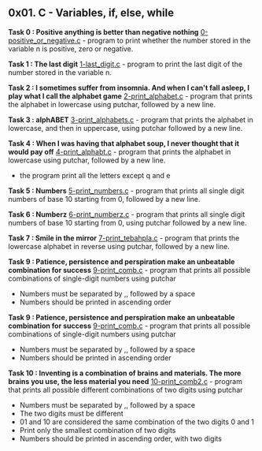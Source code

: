## 0x01. C - Variables, if, else, while

**Task 0 : Positive anything is better than negative nothing**
[0-positive_or_negative.c](./0-positive_or_negative.c) - program to print whether the number stored in the variable n is positive, zero or negative.

**Task 1 : The last digit**
[1-last_digit.c](./1-last_digit.c) - program to print the last digit of the number stored in the variable n.

**Task 2 : I sometimes suffer from insomnia. And when I can't fall asleep, I play what I call the alphabet game**
[2-print_alphabet.c](./2-print_alphabet.c) - program that prints the alphabet in lowercase using putchar, followed by a new line.

**Task 3 :  alphABET**
[3-print_alphabets.c](./3-print_alphabets.c) - program that prints the alphabet in lowercase, and then in uppercase, using putchar followed by a new line.

**Task 4 : When I was having that alphabet soup, I never thought that it would pay off**
[4-print_alphabt.c](4-print_alphabt.c) - program that prints the alphabet in lowercase using putchar, followed by a new line.
 * the program print all the letters except q and e

**Task 5 : Numbers**
[5-print_numbers.c](./5-print_numbers.c) - program that prints all single digit numbers of base 10 starting from 0, followed by a new line.

**Task 6 : Numberz**
[6-print_numberz.c](./6-print_numberz.c) - program that prints all single digit numbers of base 10 starting from 0, using putchar followed by a new line.

**Task 7 : Smile in the mirror**
[7-print_tebahpla.c](./7-print_tebahpla.c) - program that prints the lowercase alphabet in reverse using putchar, followed by a new line.

**Task 9 : Patience, persistence and perspiration make an unbeatable combination for success**
[9-print_comb.c](./9-print_comb.c) - program that prints all possible combinations of single-digit numbers using putchar
 * Numbers must be separated by ,, followed by a space
 * Numbers should be printed in ascending order

**Task 9 : Patience, persistence and perspiration make an unbeatable combination for success**
[9-print_comb.c](./9-print_comb.c) - program that prints all possible combinations of single-digit numbers using putchar
 * Numbers must be separated by ,, followed by a space
 * Numbers should be printed in ascending order

**Task 10 : Inventing is a combination of brains and materials. The more brains you use, the less material you need**
[10-print_comb2.c](./10-print_comb2.c) - program that prints all possible different combinations of two digits using putchar
 * Numbers must be separated by ,, followed by a space
 * The two digits must be different
 * 01 and 10 are considered the same combination of the two digits 0 and 1
 * Print only the smallest combination of two digits
 * Numbers should be printed in ascending order, with two digits


